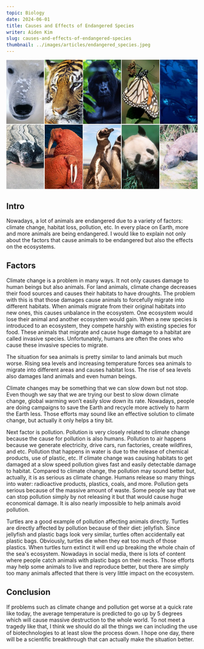 ```yaml
---
topic: Biology
date: 2024-06-01
title: Causes and Effects of Endangered Species
writer: Aiden Kim
slug: causes-and-effects-of-endangered-species
thumbnail: ../images/articles/endangered_species.jpeg
---
```

![endangered species](../images/articles/endangered_species.jpeg)

## Intro
Nowadays, a lot of animals are endangered due to a variety of factors: climate change, habitat loss, pollution, etc. In every place on Earth, more and more animals are being endangered. I would like to explain not only about the factors that cause animals to be endangered but also the effects on the ecosystems.

## Factors
Climate change is a problem in many ways. It not only causes damage to human beings but also animals. For land animals, climate change decreases their food sources and causes their habitats to have droughts. The problem with this is that those damages cause animals to forcefully migrate into different habitats. When animals migrate from their original habitats into new ones, this causes unbalance in the ecosystem. One ecosystem would lose their animal and another ecosystem would gain. When a new species is introduced to an ecosystem, they compete harshly with existing species for food. These animals that migrate and cause huge damage to a habitat are called invasive species. Unfortunately, humans are often the ones who cause these invasive species to migrate.

The situation for sea animals is pretty similar to land animals but much worse. Rising sea levels and increasing temperature forces sea animals to migrate into different areas and causes habitat loss. The rise of sea levels also damages land animals and even human beings.

Climate changes may be something that we can slow down but not stop. Even though we say that we are trying our best to slow down climate change, global warming won’t easily slow down its rate. Nowadays, people are doing campaigns to save the Earth and recycle more actively to harm the Earth less. Those efforts may sound like an effective solution to climate change, but actually it only helps a tiny bit.

Next factor is pollution. Pollution is very closely related to climate change because the cause for pollution is also humans. Pollution to air happens because we generate electricity, drive cars, run factories, create wildfires, and etc. Pollution that happens in water is due to the release of chemical products, use of plastic, etc. If climate change was causing habitats to get damaged at a slow speed pollution gives fast and easily detectable damage to habitat. Compared to climate change, the pollution may sound better but, actually, it is as serious as climate change. Humans release so many things into water: radioactive products, plastics, coals, and more. Pollution gets serious because of the massive amount of waste. Some people say that we can stop pollution simply by not releasing it but that would cause huge economical damage. It is also nearly impossible to help animals avoid pollution.

Turtles are a good example of pollution affecting animals directly. Turtles are directly affected by pollution because of their diet: jellyfish. Since jellyfish and plastic bags look very similar, turtles often accidentally eat plastic bags. Obviously, turtles die when they eat too much of those plastics. When turtles turn extinct it will end up breaking the whole chain of the sea's ecosystem. Nowadays in social media, there is lots of content where people catch animals with plastic bags on their necks. Those efforts may help some animals to live and reproduce better, but there are simply too many animals affected that there is very little impact on the ecosystem.

## Conclusion
If problems such as climate change and pollution get worse at a quick rate like today, the average temperature is predicted to go up by 5 degrees which will cause massive destruction to the whole world. To not meet a tragedy like that, I think we should do all the things we can including the use of biotechnologies to at least slow the process down. I hope one day, there will be a scientific breakthrough that can actually make the situation better.